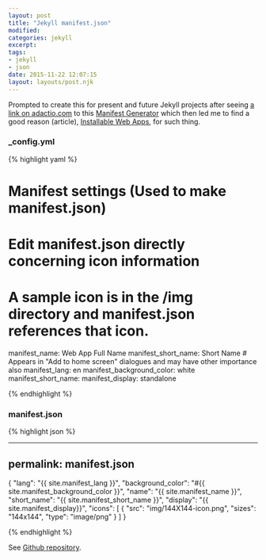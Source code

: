 ```yaml
---
layout: post
title: "Jekyll manifest.json"
modified:
categories: jekyll
excerpt:
tags:
- jekyll
- json
date: 2015-11-22 12:07:15
layout: layouts/post.njk
---
```


Prompted to create this for present and future Jekyll projects after seeing [a link on adactio.com](https://adactio.com/links/9839) to
this [Manifest Generator](http://brucelawson.github.io/manifest/) which then led me to find a good reason (article), [Installable Web Apps](https://dev.opera.com/articles/installable-web-apps/), for such thing.

### _config.yml

{% highlight yaml %}

# Manifest settings (Used to make manifest.json)
# Edit manifest.json directly concerning icon information
# A sample icon is in the /img directory and manifest.json references that icon.
manifest_name: Web App Full Name
manifest_short_name: Short Name # Appears in "Add to home screen" dialogues and may have other importance also
manifest_lang: en
manifest_background_color: white
manifest_short_name:
manifest_display: standalone

{% endhighlight %}



### manifest.json

{% highlight json %}

---
permalink: manifest.json
---

{
  "lang": "{{ site.manifest_lang }}",
  "background_color": "#{{ site.manifest_background_color }}",
  "name": "{{ site.manifest_name }}",
  "short_name": "{{ site.manifest_short_name }}",
  "display": "{{ site.manifest_display}}",
  "icons": [
    {
      "src": "img/144X144-icon.png",
      "sizes": "144x144",
      "type": "image/png"
    }
  ]
}

{% endhighlight %}

See [Github repository](https://github.com/whaleen/Jekyll-manifest.json).
